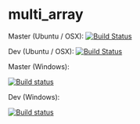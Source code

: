 # multi_array

Master (Ubuntu / OSX):
[![Build Status](https://travis-ci.org/DerThorsten/multi_array.svg?branch=master)](https://travis-ci.org/DerThorsten/multi_array)


Dev (Ubuntu / OSX):
[![Build Status](https://travis-ci.org/DerThorsten/multi_array.svg?branch=dev)](https://travis-ci.org/DerThorsten/multi_array)


Master (Windows):

[![Build status](https://ci.appveyor.com/api/projects/status/5k2t681r1a652ad1/branch/master?svg=true)](https://ci.appveyor.com/project/DerThorsten/multi-array/branch/master)


Dev (Windows):

[![Build status](https://ci.appveyor.com/api/projects/status/5k2t681r1a652ad1/branch/master?svg=true)](https://ci.appveyor.com/project/DerThorsten/multi-array/branch/master)